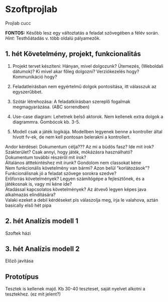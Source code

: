 # Szoftprojlab
Projlab cucc

**FONTOS:** Később lesz egy változtatás a feladat szövegében a félév során. *Hint:* Testhőátadás v. több oldalú pályamezők.

## 1. hét Követelmény, projekt, funkcionalitás

1. Projekt tervet készíteni: Hányan, mivel dolgozunk? Ütemezés, (Weboldali dátumok)?
Ki mivel akar főleg dolgozni? Verziókezelés hogy? Kommunikáció hogy?

2. Feladatleírásban nem egyértelmű dolgok pontosítása, itt válasszuk az egyszerűbbet.

3. Szótár létrehozása: A feladatkiírásban szereplő fogalmak megmagyarázása. (ABC sorrendben)

4. Use-case diagram: Lehetnek belső aktorok. Nem kellenek extra dolgok a diagrammra. Gombócok kb. 3-5. 

5. Modell csak a játék logikája. Modellben legyenek benne a kontroller által hívott fv-ek, de nem kell pontosan belerakni a kontrollert.

Andor kérdései:
Dokumentum célja??? Az mi a büdös fasz? Ide mit írok?  
Szakterület? Csak annyi, hogy játék, mókázásra használható?  
Dokumentum további részéről mit írok?  
Általános átttekintéshez mit írunk? Gondolom nem classokat kéne  
Nem funkcionális követelmény van bármi? Azon belül "korlátozások"?  
Funkcionálisnak jó a feladat szövege sorokra szedve?  
Erőforrás követelmények? Legyen számítógépe a fejlesztőnek, és a játékosnak is, vagy mi kéne ide?  
Átadással kapcsolatos követelmények? Az átvevő legyen képes java alkalmazás elindítására?  
Valaki ezeket a debil kérdéseket pls válaszolja meg, írja le valahova, aztán basically első hét pipa  

 

## 2. hét Analízis modell 1
Szoftek házi

## 3. hét Analízis modell 2
Előző javítása


## Prototípus
Tesztek is kellenek majd. Kb 30-40 teszteset, saját nyelvet alkotni a tesztekhez. (ez mit jelent?) 


